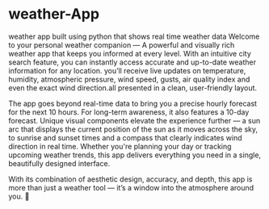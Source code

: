 # weather-App
weather app built using python that shows real time weather data
Welcome to your personal weather companion —
 A powerful and visually rich weather app that keeps you informed at every level. With an intuitive city search feature, you can instantly access accurate and up-to-date weather information for any location. you’ll receive live updates on temperature, humidity, atmospheric pressure, wind speed, gusts, air quality index and even the exact wind direction.all presented in a clean, user-friendly layout.

The app goes beyond real-time data to bring you a precise hourly forecast for the next 10 hours. For long-term awareness, it also features a 10-day forecast. Unique visual components elevate the experience further — a sun arc that displays the current position of the sun as it moves across the sky, to sunrise and sunset times and a compass that clearly indicates wind direction in real time. Whether you're planning your day or tracking upcoming weather trends, this app delivers everything you need in a single,
beautifully designed interface.

With its combination of aesthetic design, accuracy, and depth, this app is more than just a weather tool — it’s a window into the atmosphere around you. 
